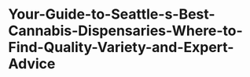 # Your-Guide-to-Seattle-s-Best-Cannabis-Dispensaries-Where-to-Find-Quality-Variety-and-Expert-Advice